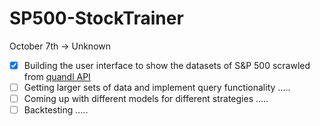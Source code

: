 # SP500-StockTrainer

October 7th  ->  Unknown

- [x] Building the user interface to show the datasets of S&P 500 scrawled from [quandl API](https://quandl.com)
- [ ] Getting larger sets of data and implement query functionality .....
- [ ] Coming up with different models for different strategies .....
- [ ] Backtesting .....
